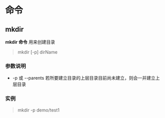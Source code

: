 # 命令

## mkdir

**mkdir 命令** 用来创建目录

> mkdir [-p] dirName

### 参数说明

- -p 或 --parents 若所要建立目录的上层目录目前尚未建立，则会一并建立上层目录

### 实例

> mkdir -p demo/test1
